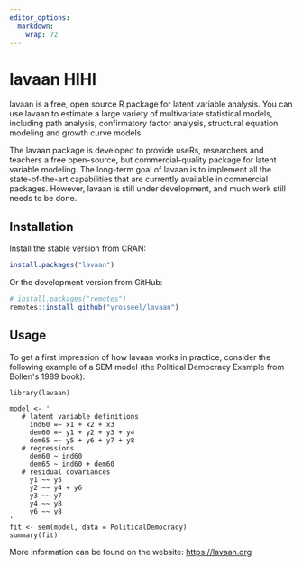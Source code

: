 ```yaml
---
editor_options: 
  markdown: 
    wrap: 72
---
```


# lavaan HIHI

lavaan is a free, open source R package for latent variable analysis.
You can use lavaan to estimate a large variety of multivariate
statistical models, including path analysis, confirmatory factor
analysis, structural equation modeling and growth curve models.

The lavaan package is developed to provide useRs, researchers and
teachers a free open-source, but commercial-quality package for latent
variable modeling. The long-term goal of lavaan is to implement all the
state-of-the-art capabilities that are currently available in commercial
packages. However, lavaan is still under development, and much work
still needs to be done.

## Installation

Install the stable version from CRAN:

``` r
install.packages("lavaan")
```

Or the development version from GitHub:

``` r
# install.packages("remotes")
remotes::install_github("yrosseel/lavaan")
```

## Usage

To get a first impression of how lavaan works in practice, consider the
following example of a SEM model (the Political Democracy Example from
Bollen's 1989 book):

```{r}
library(lavaan)

model <- '
   # latent variable definitions
     ind60 =~ x1 + x2 + x3
     dem60 =~ y1 + y2 + y3 + y4
     dem65 =~ y5 + y6 + y7 + y8
   # regressions
     dem60 ~ ind60
     dem65 ~ ind60 + dem60
   # residual covariances
     y1 ~~ y5
     y2 ~~ y4 + y6
     y3 ~~ y7
     y4 ~~ y8
     y6 ~~ y8
'
fit <- sem(model, data = PoliticalDemocracy)
summary(fit)
```

More information can be found on the website: <https://lavaan.org>
